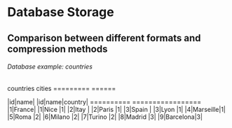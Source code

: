 # Database Storage

## Comparison between different formats and compression methods

###### Database example: countries

countries        cities
=========        ======

|id|name|        |id|name|country|
==========       =================
|1|France|       |1|Nice     |1|
|2|Itay  |       |2|Paris    |1|
|3|Spain |       |3|Lyon     |1|
                 |4|Marseille|1|
                 |5|Roma     |2|
                 |6|Milano   |2|
                 |7|Turino   |2|
                 |8|Madrid   |3|
                 |9|Barcelona|3|

